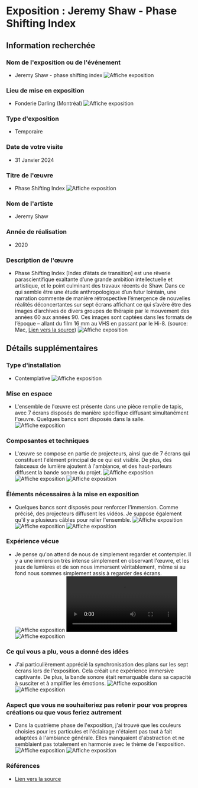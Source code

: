 # Exposition : Jeremy Shaw - Phase Shifting Index

## Information recherchée

### Nom de l'exposition ou de l'événement
- Jeremy Shaw - phase shifting index
![Affiche exposition](./img/affiche_exposition.JPG)

### Lieu de mise en exposition
- Fonderie Darling (Montréal)
![Affiche exposition](./img/moi_devant_edifice.png)

### Type d'exposition
- Temporaire

### Date de votre visite
- 31 Janvier 2024

### Titre de l'œuvre
- Phase Shifting Index
![Affiche exposition](./img/mise_en_espace_1.JPG)

### Nom de l'artiste
- Jeremy Shaw

### Année de réalisation
- 2020

### Description de l'œuvre
- Phase Shifting Index [Index d’états de transition] est une rêverie parascientifique exaltante d’une grande ambition intellectuelle et artistique, et le point culminant des travaux récents de Shaw. Dans ce qui semble être une étude anthropologique d’un futur lointain, une narration commente de manière rétrospective l’émergence de nouvelles réalités déconcertantes sur sept écrans affichant ce qui s’avère être des images d’archives de divers groupes de thérapie par le mouvement des années 60 aux années 90. Ces images sont captées dans les formats de l’époque – allant du film 16 mm au VHS en passant par le Hi-8. (source: Mac, [Lien vers la source](https://macm.org/expositions/jeremy-shaw/))
![Affiche exposition](./img/affiche_expo.JPG)

## Détails supplémentaires

### Type d'installation
- Contemplative
![Affiche exposition](./img/mise_en_espace_2.JPG)

### Mise en espace
- L'ensemble de l'œuvre est présente dans une pièce remplie de tapis, avec 7 écrans disposés de manière spécifique diffusant simultanément l'œuvre. Quelques bancs sont disposés dans la salle.
![Affiche exposition](./img/mise_en_espace_3.JPG)

### Composantes et techniques
- L'œuvre se compose en partie de projecteurs, ainsi que de 7 écrans qui constituent l'élément principal de ce qui est visible. De plus, des faisceaux de lumière ajoutent à l'ambiance, et des haut-parleurs diffusent la bande sonore du projet.
![Affiche exposition](./img/composant_technique_1.JPG)
![Affiche exposition](./img/composant_technique_2.JPG)
![Affiche exposition](./img/composant_technique_3.JPG)

### Éléments nécessaires à la mise en exposition
- Quelques bancs sont disposés pour renforcer l'immersion. Comme précisé, des projecteurs diffusent les vidéos. Je suppose également qu'il y a plusieurs câbles pour relier l'ensemble.
![Affiche exposition](./img/element_mise_en_expo_1.JPG)
![Affiche exposition](./img/element_mise_en_expo_2.JPG)
![Affiche exposition](./img/element_mise_en_expo_3.JPG)

### Expérience vécue
- Je pense qu'on attend de nous de simplement regarder et contempler. Il y a une immersion très intense simplement en observant l'œuvre, et les jeux de lumières et de son nous immersent véritablement, même si au fond nous sommes simplement assis à regarder des écrans.
![Affiche exposition](./img/exp_vecu_13.JPG)
![Vidéo](./img/exp_vecu_2.MOV)
![Affiche exposition](./img/exp_vecu_10.JPG)

### Ce qui vous a plu, vous a donné des idées
- J'ai particulièrement apprécié la synchronisation des plans sur les sept écrans lors de l'exposition. Cela créait une expérience immersive captivante. De plus, la bande sonore était remarquable dans sa capacité à susciter et à amplifier les émotions.
![Affiche exposition](./img/exp_vecu_11.JPG)
![Affiche exposition](./img/exp_vecu_9.JPG)

### Aspect que vous ne souhaiteriez pas retenir pour vos propres créations ou que vous feriez autrement
- Dans la quatrième phase de l'exposition, j'ai trouvé que les couleurs choisies pour les particules et l'éclairage n'étaient pas tout à fait adaptées à l'ambiance générale. Elles manquaient d'abstraction et ne semblaient pas totalement en harmonie avec le thème de l'exposition.
![Affiche exposition](./img/negatif_1.png)
![Affiche exposition](./img/negatif_2.png)

### Références
- [Lien vers la source](https://macm.org/expositions/jeremy-shaw/)
